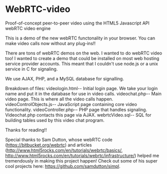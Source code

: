 WebRTC-video
============

Proof-of-concept peer-to-peer video using the HTML5 Javascript API webRTC video engine

This is a demo of the new webRTC functonality in your browser. You can make video calls now without any plug-ins!!

There are tons of webRTC demos on the web. I wanted to do webRTC video too! I wanted to create a demo that could be installed on most web hosting service provider accounts. This meant that I couldn't use node.js or a unix service in C for signaling.

We use AJAX, PHP, and a MySQL database for signalling.

Breakdown of files:
videologin.html--	Initial login page. We take your login name and put it in the database for use in video calls.
videochat.php--		Main video page. This is where all the video calls happen.
videoControlObjects.js--	JavaScript page containing core video functionality.
videoController.php--		PHP page that handles signaling. Videochat.php contacts this page via AJAX.
webrtcVideo.sql--			SQL for building tables used by this video chat program.

Thanks for reading!!

Special thanks to Sam Dutton, whose webRTC code (https://bitbucket.org/webrtc) and articles (http://www.html5rocks.com/en/tutorials/webrtc/basics/, http://www.html5rocks.com/en/tutorials/webrtc/infrastructure/) helped me tremendously in making this project happen! Check out some of his super cool projects here: https://github.com/samdutton/simpl.